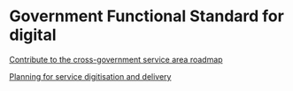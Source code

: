 # Government Functional Standard for digital

[Contribute to the cross-government service area roadmap](/guidance-experiment.github.io/functional-standard/roadmap.html)

[Planning for service digitisation and delivery](/guidance-experiment.github.io/functional-standard/delivery-plan.html)
